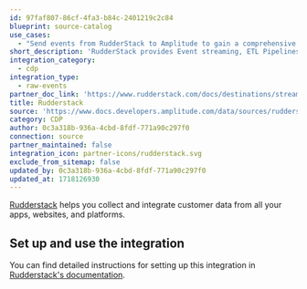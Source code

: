 ```yaml
---
id: 97faf807-86cf-4fa3-b84c-2401219c2c84
blueprint: source-catalog
use_cases:
  - "Send events from RudderStack to Amplitude to gain a comprehensive understanding of your customer journey by collecting and integrating data from various sources, including apps, websites, and platforms. This integration enables you to leverage the power of both RudderStack's customer data infrastructure platform and Amplitude's analytics capabilities to enhance customer experiences and drive business growth."
short_description: 'RudderStack provides Event streaming, ETL Pipelines, and Reverse ETL Pipelines that allow customers to have a 360 degree actionable view of customer data.'
integration_category:
  - cdp
integration_type:
  - raw-events
partner_doc_link: 'https://www.rudderstack.com/docs/destinations/streaming-destinations/amplitude/'
title: Rudderstack
source: 'https://www.docs.developers.amplitude.com/data/sources/rudderstack'
category: CDP
author: 0c3a318b-936a-4cbd-8fdf-771a90c297f0
connection: source
partner_maintained: false
integration_icon: partner-icons/rudderstack.svg
exclude_from_sitemap: false
updated_by: 0c3a318b-936a-4cbd-8fdf-771a90c297f0
updated_at: 1718126930
---
```

[Rudderstack](https://www.rudderstack.com/) helps you collect and integrate customer data from all your apps, websites, and platforms.

## Set up and use the integration

You can find detailed instructions for setting up this integration in [Rudderstack's documentation](https://www.rudderstack.com/docs/destinations/streaming-destinations/amplitude/).